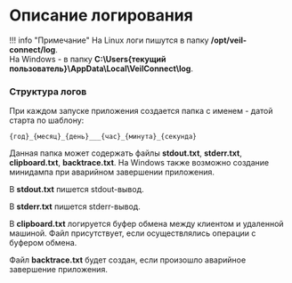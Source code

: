 # Описание логирования

!!! info "Примечание"
    На Linux логи пишутся в папку **/opt/veil-connect/log**.  
    На Windows - в папку **C:\Users\{текущий пользователь}\AppData\Local\VeilConnect\log**.

### Структура логов

При каждом запуске приложения создается папка c именем - датой старта по шаблону:
```
{год}_{месяц}_{день}___{час}_{минута}_{секунда}
```

Данная папка может содержать файлы **stdout.txt**, **stderr.txt**, **clipboard.txt**, **backtrace.txt**. На Windows 
также возможно создание минидампа при аварийном завершении приложения.

В **stdout.txt** пишется stdout-вывод. 

В **stderr.txt** пишется stderr-вывод. 

В **clipboard.txt** логируется буфер обмена между 
клиентом и удаленной машиной. Файл присутствует, если осуществлялись операции с буфером обмена. 


Файл **backtrace.txt** будет создан, если произошло аварийное завершение приложения.